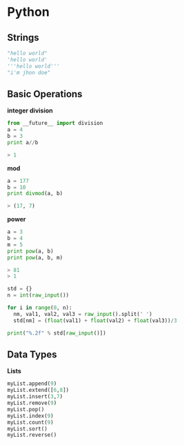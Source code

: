 # Python

## Strings

```python
"hello world"
'hello world'
'''hello world'''
"i'm jhon doe"
```

## Basic Operations

__integer division__

```python
from __future__ import division
a = 4
b = 3
print a//b

> 1
```

__mod__

```python
a = 177
b = 10
print divmod(a, b)

> (17, 7)
```

__power__

```python
a = 3
b = 4
m = 5
print pow(a, b)
print pow(a, b, m)

> 81
> 1
```

```python
std = {}
n = int(raw_input())

for i in range(0, n):
  nm, val1, val2, val3 = raw_input().split(' ')
  std[nm] = (float(val1) + float(val2) + float(val3))/3

print("%.2f" % std[raw_input()])
```

## Data Types

__Lists__

```python
myList.append(9)
myList.extend([6,8])
myList.insert(3,7)
myList.remove(9)
myList.pop()
myList.index(9)
myList.count(9)
myList.sort()
myList.reverse()
```
